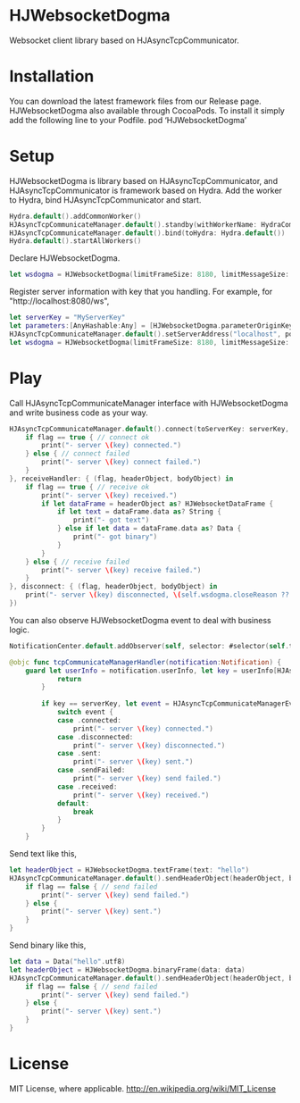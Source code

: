 HJWebsocketDogma
============

Websocket client library based on HJAsyncTcpCommunicator.

# Installation

You can download the latest framework files from our Release page.
HJWebsocketDogma also available through CocoaPods. To install it simply add the following line to your Podfile.
pod ‘HJWebsocketDogma’

# Setup

HJWebsocketDogma is library based on HJAsyncTcpCommunicator, and HJAsyncTcpCommunicator is framework based on Hydra.
Add the worker to Hydra, bind HJAsyncTcpCommunicator and start.

```swift
Hydra.default().addCommonWorker()
HJAsyncTcpCommunicateManager.default().standby(withWorkerName: HydraCommonWorkerName)
HJAsyncTcpCommunicateManager.default().bind(toHydra: Hydra.default())
Hydra.default().startAllWorkers()
```

Declare HJWebsocketDogma.

```swift
let wsdogma = HJWebsocketDogma(limitFrameSize: 8180, limitMessageSize: 1024*1024*10)
```

Register server information with key that you handling.
For example, for "http://localhost:8080/ws",

```swift
let serverKey = "MyServerKey"
let parameters:[AnyHashable:Any] = [HJWebsocketDogma.parameterOriginKey:"http://localhost:8080/ws, HJWebsocketDogma.parameterEndpointKey:"ws"];
HJAsyncTcpCommunicateManager.default().setServerAddress("localhost", port: 8080, parameters: parameters, forKey: serverKey)
let wsdogma = HJWebsocketDogma(limitFrameSize: 8180, limitMessageSize: 1024*1024*10)
```

# Play

Call HJAsyncTcpCommunicateManager interface with HJWebsocketDogma and write business code as your way.

```swift
HJAsyncTcpCommunicateManager.default().connect(toServerKey: serverKey, timeout: 3.0, dogma: wsdogma, connectHandler: { (flag, headerObject, bodyObject) in
    if flag == true { // connect ok
        print("- server \(key) connected.")
    } else { // connect failed
        print("- server \(key) connect failed.")
    }
}, receiveHandler: { (flag, headerObject, bodyObject) in
    if flag == true { // receive ok
        print("- server \(key) received.")
        if let dataFrame = headerObject as? HJWebsocketDataFrame {
            if let text = dataFrame.data as? String {
                print("- got text")
            } else if let data = dataFrame.data as? Data {
                print("- got binary")
            }
        }
    } else { // receive failed
        print("- server \(key) receive failed.")
    }
}, disconnect: { (flag, headerObject, bodyObject) in
    print("- server \(key) disconnected, \(self.wsdogma.closeReason ?? "done").")
})
```

You can also observe HJWebsocketDogma event to deal with business logic.

```swift
NotificationCenter.default.addObserver(self, selector: #selector(self.tcpCommunicateManagerHandler(notification:)), name: NSNotification.Name(rawValue: HJAsyncTcpCommunicateManagerNotification), object: nil)
```

```swift
@objc func tcpCommunicateManagerHandler(notification:Notification) {
	guard let userInfo = notification.userInfo, let key = userInfo[HJAsyncTcpCommunicateManagerParameterKeyServerKey] as? String, let event = userInfo[HJAsyncTcpCommunicateManagerParameterKeyEvent] as? Int else {
            return
        }
        
        if key == serverKey, let event = HJAsyncTcpCommunicateManagerEvent(rawValue: event) {
            switch event {
            case .connected:
                print("- server \(key) connected.")
            case .disconnected:
                print("- server \(key) disconnected.")
            case .sent:
                print("- server \(key) sent.")
            case .sendFailed:
                print("- server \(key) send failed.")
            case .received:
                print("- server \(key) received.")
            default:
                break
            }
        }
    }
```

Send text like this,

```swift
let headerObject = HJWebsocketDogma.textFrame(text: "hello")
HJAsyncTcpCommunicateManager.default().sendHeaderObject(headerObject, bodyObject: nil, toServerKey: serverKey) { (flag, headerObject, bodyObject) in
    if flag == false { // send failed
        print("- server \(key) send failed.")
    } else {
        print("- server \(key) sent.")
    }   
}
```

Send binary like this,

```swift
let data = Data("hello".utf8)
let headerObject = HJWebsocketDogma.binaryFrame(data: data)
HJAsyncTcpCommunicateManager.default().sendHeaderObject(headerObject, bodyObject: nil, toServerKey: serverKey) { (flag, headerObject, bodyObject) in
    if flag == false { // send failed
        print("- server \(key) send failed.")
    } else {
        print("- server \(key) sent.")
    }   
}
```

# License

MIT License, where applicable. http://en.wikipedia.org/wiki/MIT_License
